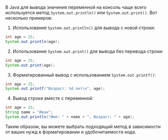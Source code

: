 В Java для вывода значения переменной на консоль чаще всего используется метод `System.out.println()` или `System.out.print()`. Вот несколько примеров:

1. Использование `System.out.println()` для вывода с новой строки:
```java
int age = 25;
System.out.println(age);
```

2. Использование `System.out.print()` для вывода без перевода строки:
```java
int age = 25;
System.out.print(age);
```

3. Форматированный вывод с использованием `System.out.printf()`:
```java
int age = 25;
System.out.printf("Возраст: %d лет\n", age);
```

4. Вывод строки вместе с переменной:
```java
int age = 25;
String name = "Иван";
System.out.println("Имя: " + name + ", Возраст: " + age);
```

Таким образом, вы можете выбрать подходящий метод в зависимости от ваших нужд в форматировании и удобочитаемости кода.